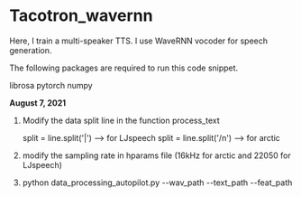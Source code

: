 # Tacotron_wavernn

Here, I train a multi-speaker TTS. I use WaveRNN vocoder for speech generation.

The following packages are required to run this code snippet.

librosa
pytorch
numpy

**August 7, 2021**

1. Modify the data split line in the function process_text

   split = line.split('|') --> for LJspeech
   split = line.split('/n') --> for arctic

2. modify the sampling rate in hparams file (16kHz for arctic and 22050 for LJspeech)

3. python data_processing_autopilot.py --wav_path <path to wave files> --text_path <path to text files> --feat_path <path to store the extracted features>
